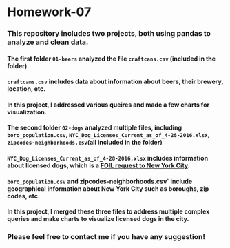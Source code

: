 # Homework-07

### This repository includes two projects, both using pandas to analyze and clean data.

#### The first folder `01-beers` analyzed the file `craftcans.csv` (included in the folder) 

#### `craftcans.csv` includes data about information about beers, their brewery, location, etc.

#### In this project, I addressed various queires and made a few charts for visualization.

#### The second folder `02-dogs` analyzed multiple files, including `boro_population.csv`, `NYC_Dog_Licenses_Current_as_of_4-28-2016.xlsx`, `zipcodes-neighborhoods.csv`(all included in the folder)

#### `NYC_Dog_Licenses_Current_as_of_4-28-2016.xlsx` includes information about licensed dogs, which is a [FOIL request to New York City](https://www.muckrock.com/foi/new-york-city-17/pet-licensing-data-for-new-york-city-23826/).
#### `boro_population.csv` and zipcodes-neighborhoods.csv` include geographical information about New York City such as boroughs, zip codes, etc.

#### In this project, I merged these three files to address multiple complex queries and make charts to visualize licensed dogs in the city.

### Please feel free to contact me if you have any suggestion!
